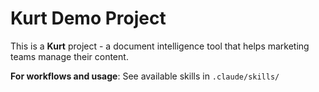 # Kurt Demo Project

This is a **Kurt** project - a document intelligence tool that helps marketing teams manage their content.

**For workflows and usage**: See available skills in `.claude/skills/`
